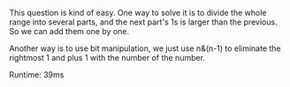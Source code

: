 This question is kind of easy. One way to solve it is to divide the whole range into several parts, and the next part's 1s is larger than the previous. So we can add them one by one.

Another way is to use bit manipulation, we just use n&(n-1) to eliminate the rightmost 1 and plus 1 with the number of the number.

Runtime: 39ms
